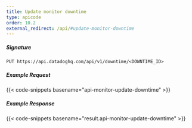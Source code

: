 ```yaml
---
title: Update monitor downtime
type: apicode
order: 10.2
external_redirect: /api/#update-monitor-downtime
---
```


##### Signature
`PUT https://api.datadoghq.com/api/v1/downtime/<DOWNTIME_ID>`
##### Example Request
{{< code-snippets basename="api-monitor-update-downtime" >}}
##### Example Response
{{< code-snippets basename="result.api-monitor-update-downtime" >}}

